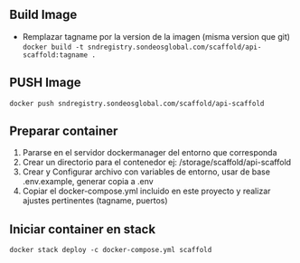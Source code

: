 ## Build Image
* Remplazar tagname por la version de la imagen (misma version que git)
`docker build -t sndregistry.sondeosglobal.com/scaffold/api-scaffold:tagname .`

## PUSH Image

`docker push sndregistry.sondeosglobal.com/scaffold/api-scaffold`

## Preparar container
1. Pararse en el servidor dockermanager del entorno que corresponda
2. Crear un directorio para el contenedor ej: /storage/scaffold/api-scaffold
2. Crear y Configurar archivo con variables de entorno, usar de base .env.example, generar copia a .env
3. Copiar el docker-compose.yml incluido en este proyecto y realizar ajustes pertinentes (tagname, puertos)

## Iniciar container en stack

`docker stack deploy -c docker-compose.yml scaffold`
